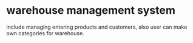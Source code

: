# warehouse management system
include managing entering products and customers, also user can make own categories for warehouse.
